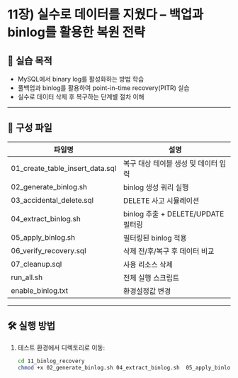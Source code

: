 # 11장) 실수로 데이터를 지웠다 – 백업과 binlog를 활용한 복원 전략

## 📌 실습 목적
- MySQL에서 binary log를 활성화하는 방법 학습
- 풀백업과 binlog를 활용하여 point-in-time recovery(PITR) 실습
- 실수로 데이터 삭제 후 복구하는 단계별 절차 이해


---


## 📂 구성 파일

| 파일명 | 설명 |
|--------|------|
| 01_create_table_insert_data.sql | 복구 대상 테이블 생성 및 데이터 입력 |
| 02_generate_binlog.sh | binlog 생성 쿼리 실행 |
| 03_accidental_delete.sql | DELETE 사고 시뮬레이션 |
| 04_extract_binlog.sh | binlog 추출 + DELETE/UPDATE 필터링 |
| 05_apply_binlog.sh | 필터링된 binlog 적용 |
| 06_verify_recovery.sql | 삭제 전/후/복구 후 데이터 비교 |
| 07_cleanup.sql | 사용 리소스 삭제 |
| run_all.sh | 전체 실행 스크립트 |
| enable_binlog.txt | 환경설정값 변경 |



---


## 🛠️ 실행 방법

1. 테스트 환경에서 디렉토리로 이동:
   ```bash
   cd 11_binlog_recovery
   chmod +x 02_generate_binlog.sh 04_extract_binlog.sh  05_apply_binlog.sh  run_all.sh

